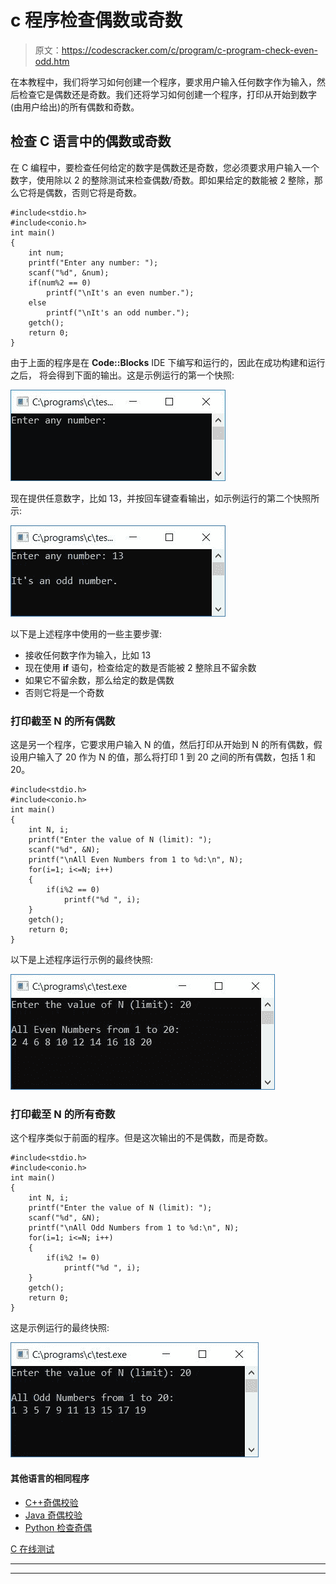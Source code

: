 # c 程序检查偶数或奇数

> 原文：<https://codescracker.com/c/program/c-program-check-even-odd.htm>

在本教程中，我们将学习如何创建一个程序，要求用户输入任何数字作为输入，然后检查它是偶数还是奇数。我们还将学习如何创建一个程序，打印从开始到数字(由用户给出)的所有偶数和奇数。

## 检查 C 语言中的偶数或奇数

在 C 编程中，要检查任何给定的数字是偶数还是奇数，您必须要求用户输入一个数字，使用除以 2 的整除测试来检查偶数/奇数。即如果给定的数能被 2 整除，那么它将是偶数，否则它将是奇数。

```
#include<stdio.h>
#include<conio.h>
int main()
{
    int num;
    printf("Enter any number: ");
    scanf("%d", &num);
    if(num%2 == 0)
        printf("\nIt's an even number.");
    else
        printf("\nIt's an odd number.");
    getch();
    return 0;
}
```

由于上面的程序是在 **Code::Blocks** IDE 下编写和运行的，因此在成功构建和运行之后， 将会得到下面的输出。这是示例运行的第一个快照:

![c program check even or odd](img/067e06de4540f19322d13ee123b2d329.png)

现在提供任意数字，比如 13，并按回车键查看输出，如示例运行的第二个快照所示:

![c program odd even](img/3246d5c540374bd05ece1cf1c2d1d599.png)

以下是上述程序中使用的一些主要步骤:

*   接收任何数字作为输入，比如 13
*   现在使用 **if** 语句，检查给定的数是否能被 2 整除且不留余数
*   如果它不留余数，那么给定的数是偶数
*   否则它将是一个奇数

### 打印截至 N 的所有偶数

这是另一个程序，它要求用户输入 N 的值，然后打印从开始到 N 的所有偶数，假设用户输入了 20 作为 N 的值，那么将打印 1 到 20 之间的所有偶数，包括 1 和 20。

```
#include<stdio.h>
#include<conio.h>
int main()
{
    int N, i;
    printf("Enter the value of N (limit): ");
    scanf("%d", &N);
    printf("\nAll Even Numbers from 1 to %d:\n", N);
    for(i=1; i<=N; i++)
    {
        if(i%2 == 0)
            printf("%d ", i);
    }
    getch();
    return 0;
}
```

以下是上述程序运行示例的最终快照:

![c program print series upto n term](img/1471062e4df7528f8823417e04677a24.png)

### 打印截至 N 的所有奇数

这个程序类似于前面的程序。但是这次输出的不是偶数，而是奇数。

```
#include<stdio.h>
#include<conio.h>
int main()
{
    int N, i;
    printf("Enter the value of N (limit): ");
    scanf("%d", &N);
    printf("\nAll Odd Numbers from 1 to %d:\n", N);
    for(i=1; i<=N; i++)
    {
        if(i%2 != 0)
            printf("%d ", i);
    }
    getch();
    return 0;
}
```

这是示例运行的最终快照:

![print series upto n c program](img/5d1ce7cccf08e30391a61ba9efb10bef.png)

#### 其他语言的相同程序

*   [C++奇偶校验](/cpp/program/cpp-program-check-even-odd.htm)
*   [Java 奇偶校验](/java/program/java-program-check-even-odd.htm)
*   [Python 检查奇偶](/python/program/python-program-check-even-odd.htm)

[C 在线测试](/exam/showtest.php?subid=2)

* * *

* * *